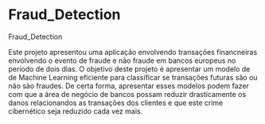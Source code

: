 # Fraud_Detection
Fraud_Detection

Este projeto apresentou uma aplicação envolvendo transações financneiras envolvendo o evento de fraude e não fraude em bancos europeus no período de dois dias.
O objetivo deste projeto é apresentar um modelo de de Machine Learning eficiente para classificar se transações futuras são ou não são fraudes. De certa forma, 
apresentar esses modelos podem fazer com que a área de negócio de bancos possam reduzir drasticamente os danos relacionandos as transações dos clientes e que este crime cibernético seja reduzido cada vez mais.
